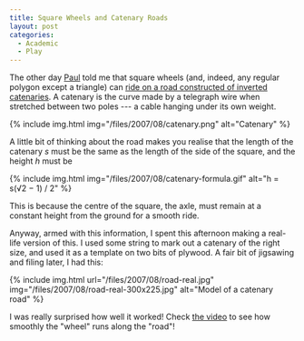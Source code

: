 ```yaml
---
title: Square Wheels and Catenary Roads
layout: post
categories:
  - Academic
  - Play
---
```

The other day [Paul](https://pictures.scholesmafia.co.uk/index.php/?profile=150) told me that square wheels (and, indeed, any regular polygon except a triangle) can [ride on a road constructed of inverted catenaries](http://maa.org/mathland/mathtrek_04_05_04.html). A catenary is the curve made by a telegraph wire when stretched between two poles --- a cable hanging under its own weight.

{% include img.html img="/files/2007/08/catenary.png" alt="Catenary" %}

A little bit of thinking about the road makes you realise that the length of the catenary _s_ must be the same as the length of the side of the square, and the height _h_ must be

{% include img.html img="/files/2007/08/catenary-formula.gif" alt="h = s(√2 − 1) / 2" %}

This is because the centre of the square, the axle, must remain at a constant height from the ground for a smooth ride.

Anyway, armed with this information, I spent this afternoon making a real-life version of this. I used some string to mark out a catenary of the right size, and used it as a template on two bits of plywood. A fair bit of jigsawing and filing later, I had this:

{% include img.html url="/files/2007/08/road-real.jpg" img="/files/2007/08/road-real-300x225.jpg" alt="Model of a catenary road" %}

I was really surprised how well it worked! Check [the video](http://video.scholesmafia.co.uk/?id=22) to see how smoothly the "wheel" runs along the "road"!
